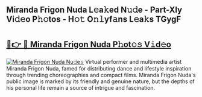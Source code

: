 ## Miranda Frigon Nuda L𝚎a𝚔ed N𝚞𝚍e - Part-Xly Vi𝚍𝚎o P𝚑𝚘tos - H𝚘𝚝 O𝚗𝚕yf𝚊ns L𝚎a𝚔s TGygF

# <h2><a href="http://kf848w.oniu.top/?m=Miranda+Frigon+Nuda">🔗👉 🔴 Miranda Frigon Nuda P𝚑ot𝚘𝚜 V𝚒d𝚎o</a></h2>

[![Miranda Frigon Nuda Nu𝚍e𝚜](https://i.imgur.com/0qMVB7G.gif)](http://kf848w.oniu.top/?m=Miranda+Frigon+Nuda)
Virtual performer and multimedia artist Miranda Frigon Nuda, famed for distributing dance and lifestyle inspiration through trending choreographies and compact films. Miranda Frigon Nuda's public image is marked by its friendly and genuine nature, but the depths of his personal life remain a source of intrigue and fascination.  
